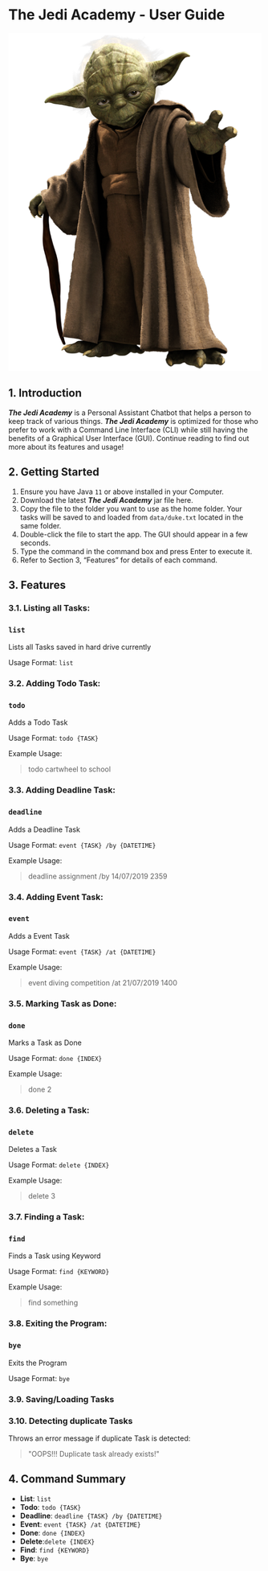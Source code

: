 # The Jedi Academy - User Guide
![Yoda](/src/main/resources/images/Yoda.png)

## 1. Introduction
_**The Jedi Academy**_ is a Personal Assistant Chatbot that helps a person to keep track of various things. _**The Jedi Academy**_ is optimized for those who prefer to work with a Command Line Interface (CLI) while still having the benefits of a Graphical User Interface (GUI). Continue reading to find out more about its features and usage!

## 2. Getting Started
1. Ensure you have Java `11` or above installed in your Computer.
2. Download the latest _**The Jedi Academy**_ jar file here.
3. Copy the file to the folder you want to use as the home folder. Your tasks will be saved to and loaded from `data/duke.txt` located in the same folder.
4. Double-click the file to start the app. The GUI should appear in a few seconds.
5. Type the command in the command box and press Enter to execute it.
6. Refer to Section 3, “Features” for details of each command.

## 3. Features 

### 3.1. Listing all Tasks: 
### `list` 
Lists all Tasks saved in hard drive currently

Usage Format: 
`list`

### 3.2. Adding Todo Task: 
### `todo` 
Adds a Todo Task

Usage Format: 
`todo {TASK}`

Example Usage:
>todo cartwheel to school

### 3.3. Adding Deadline Task: 
### `deadline` 
Adds a Deadline Task

Usage Format: 
`event {TASK} /by {DATETIME}`

Example Usage:
>deadline assignment /by 14/07/2019 2359

### 3.4. Adding Event Task: 
### `event` 
Adds a Event Task

Usage Format: 
`event {TASK} /at {DATETIME}`

Example Usage:
>event diving competition /at 21/07/2019 1400

### 3.5. Marking Task as Done: 
### `done` 
Marks a Task as Done

Usage Format: 
`done {INDEX}`

Example Usage:
>done 2

### 3.6. Deleting a Task: 
### `delete` 
Deletes a Task

Usage Format: 
`delete {INDEX}`

Example Usage:
>delete 3

### 3.7. Finding a Task: 
### `find` 
Finds a Task using Keyword

Usage Format: 
`find {KEYWORD}`

Example Usage:
>find something

### 3.8. Exiting the Program: 
### `bye` 
Exits the Program

Usage Format: 
`bye`

### 3.9. Saving/Loading Tasks

### 3.10. Detecting duplicate Tasks
Throws an error message if duplicate Task is detected:
>"OOPS!!! Duplicate task already exists!"

## 4. Command Summary
* **List**: `list`
* **Todo**: `todo {TASK}`
* **Deadline**: `deadline {TASK} /by {DATETIME}`
* **Event**: `event {TASK} /at {DATETIME}`
* **Done**: `done {INDEX}`
* **Delete**:`delete {INDEX}`
* **Find**: `find {KEYWORD}`
* **Bye**: `bye`
